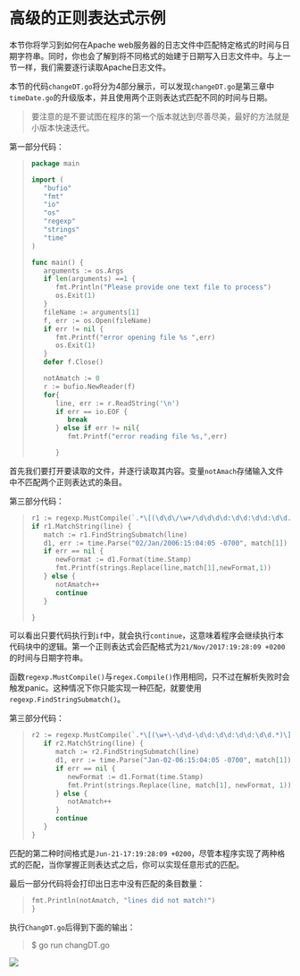 # **高级的正则表达式示例**

本节你将学习到如何在Apache web服务器的日志文件中匹配特定格式的时间与日期字符串。同时，你也会了解到将不同格式的始建于日期写入日志文件中。与上一节一样，我们需要逐行读取Apache日志文件。

本节的代码`changeDT.go`将分为4部分展示，可以发现`changeDT.go`是第三章中`timeDate.go`的升级版本，并且使用两个正则表达式匹配不同的时间与日期。

> 要注意的是不要试图在程序的第一个版本就达到尽善尽美，最好的方法就是小版本快速迭代。

第一部分代码：

> ```go
> package main
> 
> import (
>    "bufio"
>    "fmt"
>    "io"
>    "os"
>    "regexp"
>    "strings"
>    "time"
> )
> 
> func main() {
>    arguments := os.Args
>    if len(arguments) ==1 {
>       fmt.Println("Please provide one text file to process")
>       os.Exit(1)
>    }
>    fileName := arguments[1]
>    f, err := os.Open(fileName)
>    if err != nil {
>       fmt.Printf("error opening file %s ",err)
>       os.Exit(1)
>    }
>    defer f.Close()
> 
>    notAmatch := 0
>    r := bufio.NewReader(f)
>    for{
>       line, err := r.ReadString('\n')
>       if err == io.EOF {
>          break
>       } else if err != nil{
>          fmt.Printf("error reading file %s,",err)
> 
>       }
> ```

首先我们要打开要读取的文件，并逐行读取其内容。变量`notAmach`存储输入文件中不匹配两个正则表达式的条目。

第三部分代码：

> ```go
> r1 := regexp.MustCompile(`.*\[(\d\d\/\w+/\d\d\d\d:\d\d:\d\d:\d\d.*)\] .*`)
> if r1.MatchString(line) {
>    match := r1.FindStringSubmatch(line)
>    d1, err := time.Parse("02/Jan/2006:15:04:05 -0700", match[1])
>    if err == nil {
>       newFormat := d1.Format(time.Stamp)
>       fmt.Printf(strings.Replace(line,match[1],newFormat,1))
>    } else {
>       notAmatch++
>       continue
>    }
> 
> }
> ```

可以看出只要代码执行到`if`中，就会执行`continue`，这意味着程序会继续执行本代码块中的逻辑。第一个正则表达式会匹配格式为`21/Nov/2017:19:28:09 +0200`的时间与日期字符串。

函数`regexp.MustCompile()`与`regex.Compile()`作用相同，只不过在解析失败时会触发panic。这种情况下你只能实现一种匹配，就要使用`regexp.FindStringSubmatch()`。

第三部分代码：

> ```go
> r2 := regexp.MustCompile(`.*\[(\w+\-\d\d-\d\d:\d\d:\d\d:\d\d.*)\] .*`)
>    if r2.MatchString(line) {
>       match := r2.FindStringSubmatch(line)
>       d1, err := time.Parse("Jan-02-06:15:04:05 -0700", match[1])
>       if err == nil {
>          newFormat := d1.Format(time.Stamp)
>          fmt.Print(strings.Replace(line, match[1], newFormat, 1))
>       } else {
>          notAmatch++
>       }
>       continue
>    }
> }
> ```

匹配的第二种时间格式是`Jun-21-17:19:28:09 +0200`，尽管本程序实现了两种格式的匹配，当你掌握正则表达式之后，你可以实现任意形式的匹配。

最后一部分代码将会打印出日志中没有匹配的条目数量：

> ```go
> fmt.Println(notAmatch, "lines did not match!")
> }
> ```

执行`ChangDT.go`后得到下面的输出：

> $ go run changDT.go

![](https://ws1.sinaimg.cn/large/006tNc79ly1fz7pr5qkanj310g05yq48.jpg)

